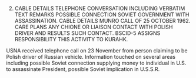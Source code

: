 2. CABLE DETAILS TELEPHONE CONVERSATION INCLUDING VERBATIM TEXT REMARKS POSSIBLE
CONNECTION SOVIET GOVERNMENT WITH ASSASSINATION.
CABLE DETAILS MUNRO CALL OF 25 OCTOBER 1962.
CARE PLANS ANY CHIONE OR LIAISON CONTACT WITH POLISH DRIVER AND RESULTS SUCH CONTACT.
BSCID-5 ASSIGNS RESPONSIBILITY THIS ACTIVITY TO KURAHK.

USNA received telephone call on 23 November from person claiming to be Polish driver of Russian vehicle. Information touched on several areas including possible Soviet connection supplying money to individual in U.S. to assassinate President, possible Soviet implication in U.S.S.R.
